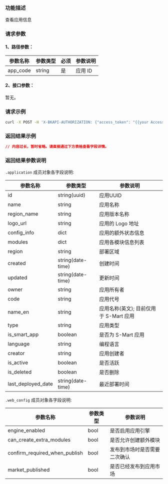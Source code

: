 ### 功能描述
查看应用信息

### 请求参数

#### 1、路径参数：

| 参数名称 | 参数类型 | 必须 | 参数说明 |
|----------|----------|-----|--------|
| app_code | string   | 是   | 应用 ID  |

#### 2、接口参数：
暂无。

### 请求示例

```bash
curl -X POST -H 'X-BKAPI-AUTHORIZATION: {"access_token": "{{your AccessToken}}"}' http://bkapi.example.com/api/bkpaas3/prod/bkapps/applications/{{AppCode}}/
```

### 返回结果示例

```json
// 内容过长，暂时省略。请直接通过下方表格查看字段详情。
```

### 返回结果参数说明

`.application` 成员对象各字段说明:

| 参数名称           | 参数类型          | 参数说明                               |
|--------------------|-------------------|----------------------------------------|
| id                 | string(uuid)      | 应用UUID                                   |
| name               | string            | 应用名称                                       |
| region_name        | string            | 应用版本名称                           |
| logo_url           | string            | 应用的 Logo 地址                       |
| config_info        | dict                  | 应用的额外状态信息                     |
| modules            | dict                  | 应用各模块信息列表                     |
| region             | string            | 部署区域                               |
| created            | string(date-time) | 创建时间                                      |
| updated            | string(date-time) | 更新时间                                      |
| owner              | string            | 应用所有者                                       |
| code               | string            | 应用代号                               |
| name_en            | string            | 应用名称(英文); 目前仅用于 S-Mart 应用 |
| type               | string            | 应用类型                               |
| is_smart_app       | boolean           | 是否为 S-Mart 应用                     |
| language           | string            | 编程语言                               |
| creator            | string            | 应用创建者                                     |
| is_active          | boolean           | 是否活跃                               |
| is_deleted         | boolean           | 是否删除                               |
| last_deployed_date | string(date-time) | 最近部署时间                           |

`.web_config` 成员对象各字段说明:

| 参数名称                      | 参数类型 | 参数说明                         |
|-------------------------------|----------|------------------------------|
| engine_enabled                | bool     | 是否启用应用引擎                 |
| can_create_extra_modules      | bool     | 是否允许创建额外模块             |
| confirm_required_when_publish | bool     | 发布到市场时是否需要二次确认     |
| market_published              | bool     | 是否已经发布到应用市场           |